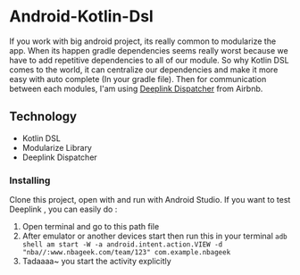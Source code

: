 # Android-Kotlin-Dsl
 If you work with big android project, its really common to modularize the app. When its happen gradle dependencies seems really worst because we have to add repetitive dependencies to all of our module. So why Kotlin DSL comes to the world, it can centralize our dependencies and make it more easy with auto complete (In your gradle file). Then for communication between each modules, I'am using [Deeplink Dispatcher](https://github.com/airbnb/DeepLinkDispatch) from Airbnb.

## Technology
- Kotlin DSL
- Modularize Library
- Deeplink Dispatcher

### Installing
Clone this project, open with and run with Android Studio. If you want to test Deeplink , you can easily do :
1. Open terminal and go to this path file
2. After emulator or another devices start then run this in your terminal `adb shell am start -W -a android.intent.action.VIEW -d "nba//:www.nbageek.com/team/123" com.example.nbageek`
3. Tadaaaa~ you start the activity explicitly


